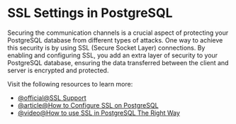 # SSL Settings in PostgreSQL

Securing the communication channels is a crucial aspect of protecting your PostgreSQL database from different types of attacks. One way to achieve this security is by using SSL (Secure Socket Layer) connections. By enabling and configuring SSL, you add an extra layer of security to your PostgreSQL database, ensuring the data transferred between the client and server is encrypted and protected.

Visit the following resources to learn more:

- [@official@SSL Support](https://www.postgresql.org/docs/current/libpq-ssl.html)
- [@article@How to Configure SSL on PostgreSQL](https://www.cherryservers.com/blog/how-to-configure-ssl-on-postgresql)
- [@video@How to use SSL in PostgreSQL The Right Way](https://www.youtube.com/watch?v=Y1lsbF9NWW0)